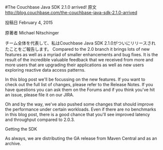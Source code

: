#The Couchbase Java SDK 2.1.0 arrived!
原文
http://blog.couchbase.com/the-couchbase-java-sdk-2.1.0-arrived

投稿日
February 4, 2015

原著者
Michael Nitschinger

チーム全体を代表して、私はCouchbase Java SDK 2.1.0がついにリリースされたことをご報告します。
Compared to the 2.0 branch it brings lots of new features as well as a myriad of smaller enhancements and bug fixes. It is the result of the incredible valuable feedback that we received from more and more users that are upgrading their applications as well as new users exploring reactive data access patterns.

In this blog post we'll be focussing on the new features. If you want to check out the full list of changes, please refer to the Release Notes. If you have questions you can ask them on the Forums and if you think you've hit an issue, please file it on our JIRA.

Oh and by the way, we've also pushed some changes that should improve the performance under certain workloads. Even if there are no benchmarks in this blog post, there is a good chance that you'll see improved latency and throughput compared to 2.0.3.

Getting the SDK

As always, we are distributing the GA release from Maven Central and as an archive.

